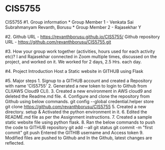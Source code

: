 # CIS5755
CIS5755
#1. Group information
    * Group Member 1 - Venkata Sai Subrahmanyam Revanth, Borusu
    * Group Member 2 - Rajasekhar Y

#2. Github URL - https://revanthborusu.github.io/CIS5755/
    Github repository URL - https://github.com/revanthborusu/CIS5755.git

#3. How your group work together (activities, hours used for each activity etc)?
	I and Rajasekhar connected in Zoom multiple times, discussed on the project, and worked on it. We worked for 2 days, 2.5 Hrs. each day. 
    

#4. Project Introduction
    Host a Static website in GITHUB using Flask

#5. Major steps
	1. Signup to a GITHUB account and created a Repository with name 'CIS5755'
	2. Generated a new token to login to Github from CLI(AWS Cloud9 CLI).
	3. Created a new environment in AWS cloud9 and deleted the Readme.md file.
	4. Configure and clone the repository from Github using below commands.
		git config --global credential.helper store
		git clone https://github.com/revanthborusu/CIS5755
	5. Created a new directory. setup & Activated the python environment in it.
	6. Edited the README.md file as per the Assignment instructions.
	7. Created a sample static website file using python flask.
	8. Ran the below commands to push the code to GITHUB repository
		git add --all
		git status
		git commit -m "first commit"
		git push
		Entered the GITHIB username and Access token
	9. Modified files are pushed to Github and In the Github, latest changes are reflected.
